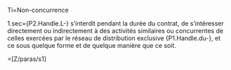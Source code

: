 Ti=Non-concurrence

1.sec={P2.Handle.L-} s’interdit pendant la durée du contrat, de s’intéresser directement ou indirectement à des activités similaires ou concurrentes de celles exercées par le réseau de distribution exclusive {P1.Handle.du-}, et ce sous quelque forme et de quelque manière que ce soit. 

=[Z/paras/s1]